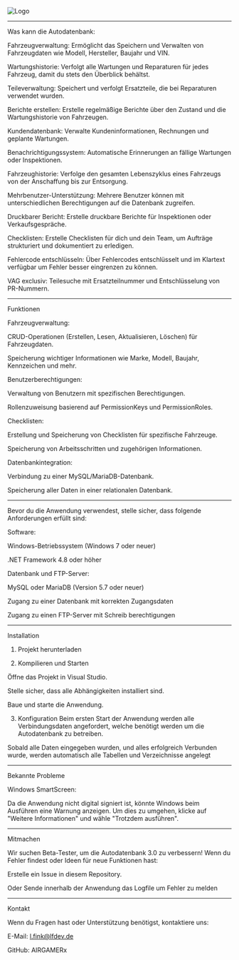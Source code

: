 ![Logo](https://lfdev.de/images/Autodatenbankklein.png)

---
Was kann die Autodatenbank: 

Fahrzeugverwaltung: Ermöglicht das Speichern und Verwalten von Fahrzeugdaten wie Modell, Hersteller, Baujahr und VIN.

Wartungshistorie: Verfolgt alle Wartungen und Reparaturen für jedes Fahrzeug, damit du stets den Überblick behältst.

Teileverwaltung: Speichert und verfolgt Ersatzteile, die bei Reparaturen verwendet wurden.

Berichte erstellen: Erstelle regelmäßige Berichte über den Zustand und die Wartungshistorie von Fahrzeugen.

Kundendatenbank: Verwalte Kundeninformationen, Rechnungen und geplante Wartungen.

Benachrichtigungssystem: Automatische Erinnerungen an fällige Wartungen oder Inspektionen.

Fahrzeughistorie: Verfolge den gesamten Lebenszyklus eines Fahrzeugs von der Anschaffung bis zur Entsorgung.

Mehrbenutzer-Unterstützung: Mehrere Benutzer können mit unterschiedlichen Berechtigungen auf die Datenbank zugreifen.

Druckbarer Bericht: Erstelle druckbare Berichte für Inspektionen oder Verkaufsgespräche.

Checklisten: Erstelle Checklisten für dich und dein Team, um Aufträge strukturiert und dokumentiert zu erledigen.

Fehlercode entschlüsseln: Über Fehlercodes entschlüsselt und im Klartext verfügbar um Fehler besser eingrenzen zu können.

VAG exclusiv: Teilesuche mit Ersatzteilnummer und Entschlüsselung von PR-Nummern.



---

Funktionen

Fahrzeugverwaltung:

CRUD-Operationen (Erstellen, Lesen, Aktualisieren, Löschen) für Fahrzeugdaten.

Speicherung wichtiger Informationen wie Marke, Modell, Baujahr, Kennzeichen und mehr.

Benutzerberechtigungen:

Verwaltung von Benutzern mit spezifischen Berechtigungen.

Rollenzuweisung basierend auf PermissionKeys und PermissionRoles.

Checklisten:

Erstellung und Speicherung von Checklisten für spezifische Fahrzeuge.

Speicherung von Arbeitsschritten und zugehörigen Informationen.

Datenbankintegration:

Verbindung zu einer MySQL/MariaDB-Datenbank.

Speicherung aller Daten in einer relationalen Datenbank.

--- 
Bevor du die Anwendung verwendest, stelle sicher, dass folgende Anforderungen erfüllt sind:

Software:

Windows-Betriebssystem (Windows 7 oder neuer)

.NET Framework 4.8 oder höher

Datenbank und FTP-Server:

MySQL oder MariaDB (Version 5.7 oder neuer)

Zugang zu einer Datenbank mit korrekten Zugangsdaten

Zugang zu einen FTP-Server mit Schreib berechtigungen

---

Installation

1. Projekt herunterladen

2. Kompilieren und Starten

Öffne das Projekt in Visual Studio.

Stelle sicher, dass alle Abhängigkeiten installiert sind.

Baue und starte die Anwendung.

3. Konfiguration
Beim ersten Start der Anwendung werden alle Verbindungsdaten angefordert, welche benötigt werden um die Autodatenbank zu betreiben.

Sobald alle Daten eingegeben wurden, und alles erfolgreich Verbunden wurde, werden automatisch alle Tabellen und Verzeichnisse angelegt

---
Bekannte Probleme

Windows SmartScreen:

Da die Anwendung nicht digital signiert ist, könnte Windows beim Ausführen eine Warnung anzeigen. Um dies zu umgehen, klicke auf "Weitere Informationen" und wähle "Trotzdem ausführen".

---

Mitmachen

Wir suchen Beta-Tester, um die Autodatenbank 3.0 zu verbessern! Wenn du Fehler findest oder Ideen für neue Funktionen hast:

Erstelle ein Issue in diesem Repository.

Oder Sende innerhalb der Anwendung das Logfile um Fehler zu melden


---
Kontakt

Wenn du Fragen hast oder Unterstützung benötigst, kontaktiere uns:

E-Mail: l.fink@lfdev.de

GitHub: AIRGAMERx








